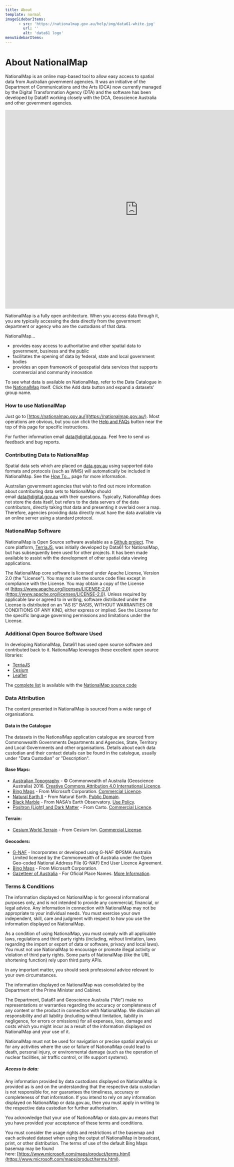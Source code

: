 ```yaml
---
title: About
template: normal
imageSidebarItems:
      - src: 'https://nationalmap.gov.au/help/img/data61-white.jpg'
        url: ''
        alt: 'data61 logo'
menuSidebarItems:
---
```


# About NationalMap

NationalMap is an online map-based tool to allow easy access to spatial data from Australian government agencies. It was an initiative of the Department of Communications and the Arts (DCA) now currently managed by the Digital Transformation Agency (DTA) and the software has been developed by Data61 working closely with the DCA, Geoscience Australia and other government agencies.

<div class="embed-responsive embed-responsive-16by9">
<iframe width="848" height="636" src="https://www.youtube.com/embed/gsEAq0x0xh4" frameborder="0" allow="accelerometer; autoplay; encrypted-media; gyroscope; picture-in-picture" allowfullscreen></iframe>
</div>

NationalMap is a fully open architecture. When you access data through it, you are typically accessing the data directly from the government department or agency who are the custodians of that data.

NationalMap...

- provides easy access to authoritative and other spatial data to government, business and the public
- facilitates the opening of data by federal, state and local government bodies
- provides an open framework of geospatial data services that supports commercial and community innovation

To see what data is available on NationalMap, refer to the Data Catalogue in the [NationalMap](https://nationalmap.gov.au/) itself. Click the Add data button and expand a datasets' group name.

### How to use NationalMap

Just go to [https://nationalmap.gov.au/](https://nationalmap.gov.au/). Most operations are obvious, but you can click the [Help and FAQs](https://nationalmap.gov.au/help/help.html) button near the top of this page for specific instructions.

For further information email [data@digital.gov.au](mailto:data@digital.gov.au). Feel free to send us feedback and bug reports.

### Contributing Data to NationalMap

Spatial data sets which are placed on [data.gov.au](https://data.gov.au/) using supported data formats and protocols (such as WMS) will automatically be included in NationalMap. See the [How To...](https://nationalmap.gov.au/help/help.html) page for more information.

Australian government agencies that wish to find out more information about contributing data sets to NationalMap should email [data@digital.gov.au](mailto:data@digital.gov.au) with their questions. Typically, NationalMap does not store the data itself, but refers to the data servers of the data contributors, directly taking that data and presenting it overlaid over a map. Therefore, agencies providing data directly must have the data available via an online server using a standard protocol.

### NationalMap Software

NationalMap is Open Source software available as a [Github project](https://github.com/TerriaJS/nationalmap). The core platform, [TerriaJS](https://github.com/TerriaJS/terriajs), was initially developed by Data61 for NationalMap, but has subsequently been used for other projects. It has been made available to assist with the development of other spatial data viewing applications.

The NationalMap core software is licensed under Apache License, Version 2.0 (the "License"). You may not use the source code files except in compliance with the License. You may obtain a copy of the License at [https://www.apache.org/licenses/LICENSE-2.0](https://www.apache.org/licenses/LICENSE-2.0). Unless required by applicable law or agreed to in writing, software distributed under the License is distributed on an "AS IS" BASIS, WITHOUT WARRANTIES OR CONDITIONS OF ANY KIND, either express or implied. See the License for the specific language governing permissions and limitations under the License.

### Additional Open Source Software Used

In developing NationalMap, Data61 has used open source software and contributed back to it. NationalMap leverages these excellent open source libraries:

- [TerriaJS](https://github.com/TerriaJS/terriajs)
- [Cesium](https://cesiumjs.org/)
- [Leaflet](https://leafletjs.com/)

The [complete list](https://github.com/TerriaJS/nationalmap/blob/master/LICENSE.md) is available with the [NationalMap source code](https://github.com/TerriaJS/nationalmap)

### Data Attribution

The content presented in NationalMap is sourced from a wide range of organisations.

#### Data in the Catalogue

The datasets in the NationalMap application catalogue are sourced from Commonwealth Governments Departments and Agencies, State, Territory and Local Governments and other organisations. Details about each data custodian and their contact details can be found in the catalogue, usually under "Data Custodian" or "Description".

#### Base Maps:

- [Australian Topography](https://data.gov.au/dataset/australian-topographic-base-map-web-mercator-wms) - © Commonwealth of Australia (Geoscience Australia) 2016. [Creative Commons Attribution 4.0 International Licence](https://creativecommons.org/licenses/by/4.0/).
- [Bing Maps](https://www.microsoft.com/en-us/maps/) - From Microsoft Corporation. [Commercial Licence](https://www.microsoft.com/en-us/maps/product).
- [Natural Earth II](https://www.naturalearthdata.com/downloads/10m-raster-data/10m-natural-earth-2/) - From Natural Earth. [Public Domain](https://www.naturalearthdata.com/about/terms-of-use/).
- [Black Marble](https://earthobservatory.nasa.gov/Features/NightLights) - From NASA's Earth Observatory. [Use Policy](https://earthobservatory.nasa.gov/image-use-policy).
- [Positron (Light) and Dark Matter](https://carto.com/location-data-services/basemaps/) - From Carto. [Commercial Licence](https://carto.com/location-data-services/basemaps/).

#### Terrain:

- [Cesium World Terrain](https://cesium.com/content/cesium-world-terrain/) - From Cesium Ion. [Commercial License](https://cesium.com/legal/terms-of-service/).

#### Geocoders:

- [G-NAF](https://data.gov.au/dataset/geocoded-national-address-file-g-naf) - Incorporates or developed using G-NAF ©PSMA Australia Limited licensed by the Commonwealth of Australia under the Open Geo-coded National Address File (G-NAF) End User Licence Agreement.
- [Bing Maps](https://www.microsoft.com/en-us/maps/) - From Microsoft Corporation.
- [Gazetteer of Australia](https://ecat.ga.gov.au/geonetwork/srv/eng/catalog.search#/metadata/e19a92fa-257c-159d-e044-00144fdd4fa6) - For Oficial Place Names. [More Information](https://s3-ap-southeast-2.amazonaws.com/fsdf.placenames/DPS/Composite+Gazetteer+DPS.pdf).

### <a name="terms"></a>Terms & Conditions

The information displayed on NationalMap is for general informational purposes only, and is not intended to provide any commercial, financial, or legal advice. Any information in connection with NationalMap may not be appropriate to your individual needs. You must exercise your own independent, skill, care and judgment with respect to how you use the information displayed on NationalMap.

As a condition of using NationalMap, you must comply with all applicable laws, regulations and third party rights (including, without limitation, laws regarding the import or export of data or software, privacy and local laws). You must not use NationalMap to encourage or promote illegal activity or violation of third party rights. Some parts of NationalMap (like the URL shortening function) rely upon third party APIs.

In any important matter, you should seek professional advice relevant to your own circumstances.

The information displayed on NationalMap was consolidated by the Department of the Prime Minister and Cabinet.

The Department, Data61 and Geoscience Australia (“We”) make no representations or warranties regarding the accuracy or completeness of any content or the product in connection with NationalMap. We disclaim all responsibility and all liability (including without limitation, liability in negligence, for errors or omissions) for all expenses, loss, damage and costs which you might incur as a result of the information displayed on NationalMap and your use of it.

NationalMap must not be used for navigation or precise spatial analysis or for any activities where the use or failure of NationalMap could lead to death, personal injury, or environmental damage (such as the operation of nuclear facilities, air traffic control, or life support systems).

##### Access to data:

Any information provided by data custodians displayed on NationalMap is provided as is and on the understanding that the respective data custodian is not responsible for, nor guarantees the timeliness, accuracy or completeness of that information. If you intend to rely on any information displayed on NationalMap or data.gov.au, then you must apply in writing to the respective data custodian for further authorisation.

You acknowledge that your use of NationalMap or data.gov.au means that you have provided your acceptance of these terms and conditions.

You must consider the usage rights and restrictions of the basemap and each activated dataset when using the output of NationalMap in broadcast, print, or other distribution. The terms of use of the default Bing Maps basemap may be found here: [https://www.microsoft.com/maps/product/terms.html](https://www.microsoft.com/maps/product/terms.html).
